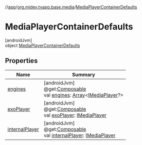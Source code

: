 //[app](../../../index.md)/[org.mjdev.tvapp.base.media](../index.md)/[MediaPlayerContainerDefaults](index.md)

# MediaPlayerContainerDefaults

[androidJvm]\
object [MediaPlayerContainerDefaults](index.md)

## Properties

| Name | Summary |
|---|---|
| [engines](engines.md) | [androidJvm]<br>@get:[Composable](https://developer.android.com/reference/kotlin/androidx/compose/runtime/Composable.html)<br>val [engines](engines.md): [Array](https://kotlinlang.org/api/latest/jvm/stdlib/kotlin/-array/index.html)&lt;[IMediaPlayer](../-i-media-player/index.md)?&gt; |
| [exoPlayer](exo-player.md) | [androidJvm]<br>@get:[Composable](https://developer.android.com/reference/kotlin/androidx/compose/runtime/Composable.html)<br>val [exoPlayer](exo-player.md): [IMediaPlayer](../-i-media-player/index.md) |
| [internalPlayer](internal-player.md) | [androidJvm]<br>@get:[Composable](https://developer.android.com/reference/kotlin/androidx/compose/runtime/Composable.html)<br>val [internalPlayer](internal-player.md): [IMediaPlayer](../-i-media-player/index.md) |
